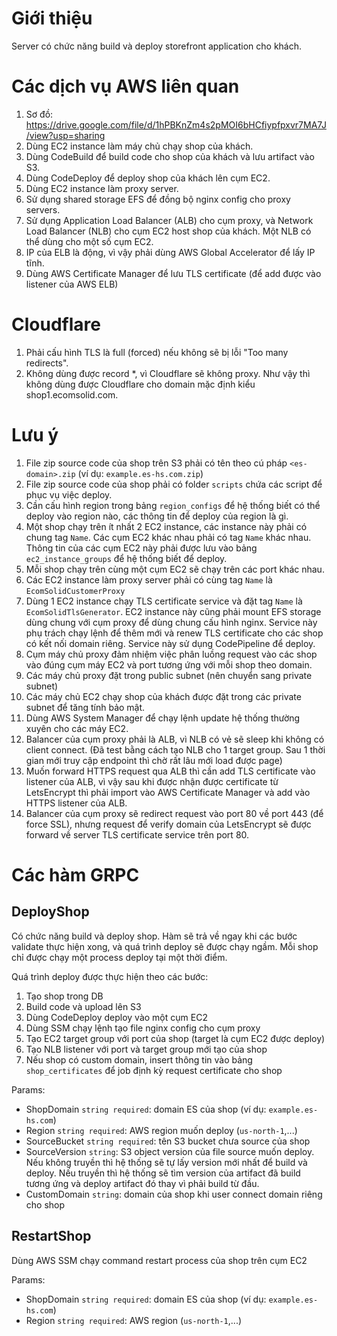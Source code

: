 # Giới thiệu
Server có chức năng build và deploy storefront application cho khách.

# Các dịch vụ AWS liên quan
1. Sơ đồ: https://drive.google.com/file/d/1hPBKnZm4s2pMOI6bHCfiypfpxvr7MA7J/view?usp=sharing
2. Dùng EC2 instance làm máy chủ chạy shop của khách.
3. Dùng CodeBuild để build code cho shop của khách và lưu artifact vào S3.
4. Dùng CodeDeploy để deploy shop của khách lên cụm EC2.
5. Dùng EC2 instance làm proxy server.
6. Sử dụng shared storage EFS để đồng bộ nginx config cho proxy servers.
7. Sử dụng Application Load Balancer (ALB) cho cụm proxy, và Network Load Balancer (NLB) cho cụm EC2 host shop của khách. Một NLB có thể dùng cho một số cụm EC2.
8. IP của ELB là động, vì vậy phải dùng AWS Global Accelerator để lấy IP tĩnh.
9. Dùng AWS Certificate Manager để lưu TLS certificate (để add được vào listener của AWS ELB)

# Cloudflare
1. Phải cấu hình TLS là full (forced) nếu không sẽ bị lỗi "Too many redirects".
2. Không dùng được record \*, vì Cloudflare sẽ không proxy. Như vậy thì không dùng được Cloudflare cho domain mặc định kiểu shop1.ecomsolid.com.

# Lưu ý
1. File zip source code của shop trên S3 phải có tên theo cú pháp `<es-domain>.zip` (ví dụ: `example.es-hs.com.zip`)
2. File zip source code của shop phải có folder `scripts` chứa các script để phục vụ việc deploy.
3. Cần cấu hình region trong bảng `region_configs` để hệ thống biết có thể deploy vào region nào, các thông tin để deploy của region là gì.
4. Một shop chạy trên ít nhất 2 EC2 instance, các instance này phải có chung tag `Name`. Các cụm EC2 khác nhau phải có tag `Name` khác nhau. Thông tin của các cụm EC2 này phải được lưu vào bảng `ec2_instance_groups` để hệ thống biết để deploy.
5. Mỗi shop chạy trên cùng một cụm EC2 sẽ chạy trên các port khác nhau.
6. Các EC2 instance làm proxy server phải có cùng tag `Name` là `EcomSolidCustomerProxy`
7. Dùng 1 EC2 instance chạy TLS certificate service và đặt tag `Name` là `EcomSolidTlsGenerator`. EC2 instance này cũng phải mount EFS storage dùng chung với cụm proxy để dùng chung cấu hình nginx. Service này phụ trách chạy lệnh để thêm mới và renew TLS certificate cho các shop có kết nối domain riêng. Service này sử dụng CodePipeline để deploy.
8. Cụm máy chủ proxy đảm nhiệm việc phân luồng request vào các shop vào đúng cụm máy EC2 và port tương ứng với mỗi shop theo domain.
9. Các máy chủ proxy đặt trong public subnet (nên chuyển sang private subnet)
10. Các máy chủ EC2 chạy shop của khách được đặt trong các private subnet để tăng tính bảo mật.
11. Dùng AWS System Manager để chạy lệnh update hệ thống thường xuyên cho các máy EC2.
12. Balancer của cụm proxy phải là ALB, vì NLB có vẻ sẽ sleep khi không có client connect. (Đã test bằng cách tạo NLB cho 1 target group. Sau 1 thời gian mới truy cập endpoint thì chờ rất lâu mới load được page)
13. Muốn forward HTTPS request qua ALB thì cần add TLS certificate vào listener của ALB, vì vậy sau khi được nhận được certificate từ LetsEncrypt thì phải import vào AWS Certificate Manager và add vào HTTPS listener của ALB.
14. Balancer của cụm proxy sẽ redirect request vào port 80 về port 443 (để force SSL), nhưng request để verify domain của LetsEncrypt sẽ được forward về server TLS certificate service trên port 80.

# Các hàm GRPC
## DeployShop
Có chức năng build và deploy shop. Hàm sẽ trả về ngay khi các bước validate thực hiện xong, và quá trình deploy sẽ được chạy ngầm. Mỗi shop chỉ được chạy một process deploy tại một thời điểm.

Quá trình deploy được thực hiện theo các bước:
1. Tạo shop trong DB
2. Build code và upload lên S3
3. Dùng CodeDeploy deploy vào một cụm EC2
4. Dùng SSM chạy lệnh tạo file nginx config cho cụm proxy
5. Tạo EC2 target group với port của shop (target là cụm EC2 được deploy)
6. Tạo NLB listener với port và target group mới tạo của shop
7. Nếu shop có custom domain, insert thông tin vào bảng `shop_certificates` để job định kỳ request certificate cho shop

Params:
- ShopDomain `string required`: domain ES của shop (ví dụ: `example.es-hs.com`)
- Region `string required`: AWS region muốn deploy (`us-north-1`,...)
- SourceBucket `string required`: tên S3 bucket chưa source của shop
- SourceVersion `string`: S3 object version của file source muốn deploy. Nếu không truyền thì hệ thống sẽ tự lấy version mới nhất để build và deploy. Nếu truyền thì hệ thống sẽ tìm version của artifact đã build tương ứng và deploy artifact đó thay vì phải build từ đầu.
- CustomDomain `string`: domain của shop khi user connect domain riêng cho shop

## RestartShop
Dùng AWS SSM chạy command restart process của shop trên cụm EC2

Params:
- ShopDomain `string required`: domain ES của shop (ví dụ: `example.es-hs.com`)
- Region `string required`: AWS region (`us-north-1`,...)
